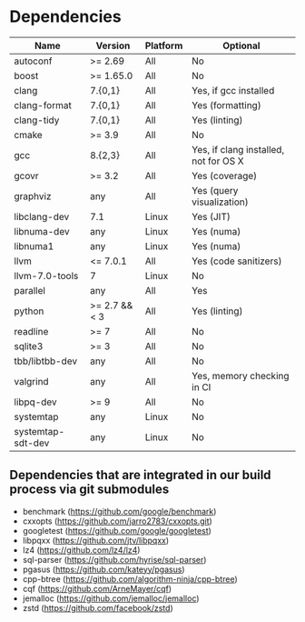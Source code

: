 # Dependencies

| Name             | Version          | Platform |                              Optional |
| ---------------- | ---------------- | -------- | ------------------------------------- |
| autoconf         | >= 2.69          |    All   |                                    No |
| boost            | >= 1.65.0        |    All   |                                    No |
| clang            | 7.{0,1}          |    All   |                 Yes, if gcc installed |
| clang-format     | 7.{0,1}          |    All   |                      Yes (formatting) |
| clang-tidy       | 7.{0,1}          |    All   |                         Yes (linting) |
| cmake            | >= 3.9           |    All   |                                    No |
| gcc              | 8.{2,3}          |    All   | Yes, if clang installed, not for OS X |
| gcovr            | >= 3.2           |    All   |                        Yes (coverage) |
| graphviz         | any              |    All   |             Yes (query visualization) |
| libclang-dev     | 7.1              |    Linux |                             Yes (JIT) |
| libnuma-dev      | any              |    Linux |                            Yes (numa) |
| libnuma1         | any              |    Linux |                            Yes (numa) |
| llvm             | <= 7.0.1         |    All   |                 Yes (code sanitizers) |
| llvm-7.0-tools   | 7                |    Linux |                                    No |
| parallel         | any              |    All   |                                   Yes |
| python           | >= 2.7 && < 3    |    All   |                         Yes (linting) |
| readline         | >= 7             |    All   |                                    No |
| sqlite3          | >= 3             |    All   |                                    No |
| tbb/libtbb-dev   | any              |    All   |                                    No |
| valgrind         | any              |    All   |            Yes, memory checking in CI |
| libpq-dev        | >= 9             |    All   |                                    No |
| systemtap        | any              |    Linux |                                    No |
| systemtap-sdt-dev| any              |    Linux |                                    No |


## Dependencies that are integrated in our build process via git submodules
- benchmark (https://github.com/google/benchmark)
- cxxopts (https://github.com/jarro2783/cxxopts.git)
- googletest (https://github.com/google/googletest)
- libpqxx (https://github.com/jtv/libpqxx)
- lz4 (https://github.com/lz4/lz4)
- sql-parser (https://github.com/hyrise/sql-parser)
- pgasus (https://github.com/kateyy/pgasus)
- cpp-btree (https://github.com/algorithm-ninja/cpp-btree)
- cqf (https://github.com/ArneMayer/cqf)
- jemalloc (https://github.com/jemalloc/jemalloc)
- zstd (https://github.com/facebook/zstd)

